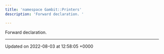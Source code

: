```yaml
---
title: 'namespace Gambit::Printers'
description: 'Forward declaration. '

---
```







Forward declaration. 






-------------------------------

Updated on 2022-08-03 at 12:58:05 +0000